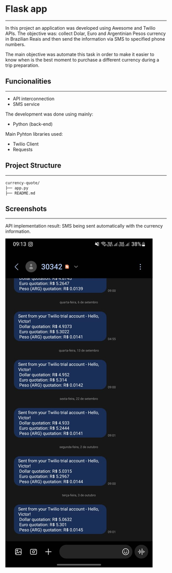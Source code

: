 
# Flask app

---

In this project an application was developed using Awesome and Twilio APIs. The objective was: collect Dolar, Euro and Argentinian Pesos currency in Brazilian Reais and then send the information via SMS to specified phone numbers.

The main objective was automate this task in order to make it easier to know when is the best moment to purchase a different currency during a trip preparation.
## Funcionalities

---

- API interconnection
- SMS service

The development was done using mainly:

- Python (back-end)

Main Pyhton libraries used:

- Twilio Client
- Requests

## Project Structure

---

```shell
currency-quote/
├── app.py
├── README.md
```


## Screenshots

---
API implementation result: SMS being sent automatically with the currency information.

![currency-quote-example.jpg](currency-quote-example.jpg)
